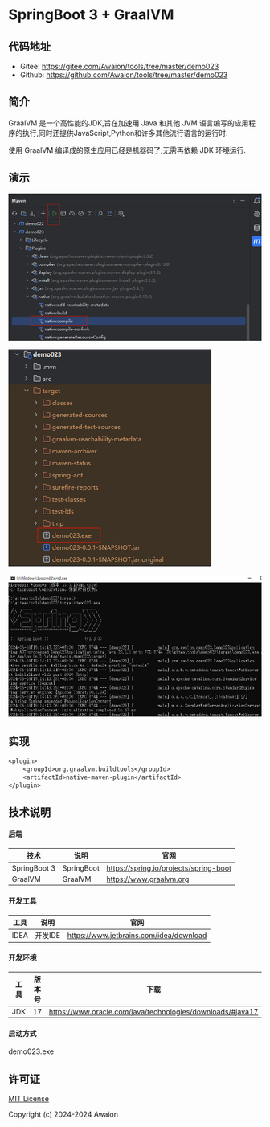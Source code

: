 # SpringBoot 3 + GraalVM

## 代码地址

- Gitee: https://gitee.com/Awaion/tools/tree/master/demo023
- Github: https://github.com/Awaion/tools/tree/master/demo023

## 简介

GraalVM 是一个高性能的JDK,旨在加速用 Java 和其他 JVM 语言编写的应用程序的执行,同时还提供JavaScript,Python和许多其他流行语言的运行时.

使用 GraalVM 编译成的原生应用已经是机器码了,无需再依赖 JDK 环境运行.

## 演示

![015.png](src/main/resources/init/015.png)

![016.png](src/main/resources/init/016.png)

![017.png](src/main/resources/init/017.png)

## 实现

```text
<plugin>
    <groupId>org.graalvm.buildtools</groupId>
    <artifactId>native-maven-plugin</artifactId>
</plugin>
```

## 技术说明

#### 后端

| 技术           | 说明                | 官网                                           |
|--------------| ------------------- | ---------------------------------------------- |
| SpringBoot 3 | SpringBoot     | https://spring.io/projects/spring-boot         |
| GraalVM | GraalVM     | https://www.graalvm.org         |

#### 开发工具

| 工具          | 说明                | 官网                                            |
| ------------- | ------------------- | ----------------------------------------------- |
| IDEA          | 开发IDE             | https://www.jetbrains.com/idea/download         |

#### 开发环境

| 工具     | 版本号  | 下载                                                                                 |
|--------| ------ | ------------------------------------------------------------                         |
| JDK  | 17  | https://www.oracle.com/java/technologies/downloads/#java17 |

#### 启动方式

demo023.exe

## 许可证

[MIT License](https://opensource.org/license/mit)

Copyright (c) 2024-2024 Awaion

